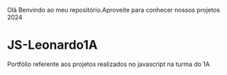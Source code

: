Olá
Benvindo ao meu repositório.Aproveite para conhecer nossos projetos 2024

# JS-Leonardo1A
Portfólio referente aos projetos realizados no javascript na turma do 1A
